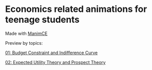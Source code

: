 # Economics related animations for teenage students

Made with [ManimCE](https://docs.manim.community/en/stable/index.html#)



Preview by topics:

[01: Budget Constraint and Indifference Curve](out/01.md)

[02: Expected Utility Theory and Prospect Theory](out/o2.md)
